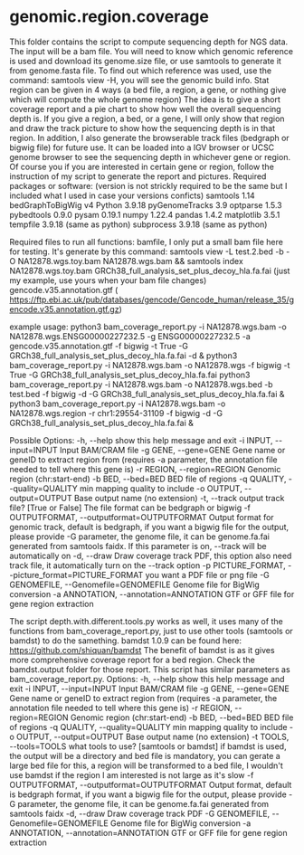 # genomic.region.coverage
This folder contains the script to compute sequencing depth for NGS data. The input will be a bam file. You will need to know which genomic reference is used and download its genome.size file, or use samtools to generate it from genome.fasta file. To find out which reference was used, use the command: samtools view -H, you will see the genomic build info. 
Stat region can be given in 4 ways (a bed file, a region, a gene, or nothing give which will compute the whole genome region)
The idea is to give a short coverage report and a pie chart to show how well the overall sequencing depth is. If you give a region, a bed, or a gene, I will only show that region and draw the track picture to show how the sequencing depth is in that region. 
In addition, I also generate the browserable track files (bedgraph or bigwig file) for future use. It can be loaded into a IGV browser or UCSC genome browser to see the sequencing depth in whichever gene or region. Of course you if you are interested in certain gene or region, follow the instruction of my script to generate the report and pictures. 
Required packages or software:
(version is not strickly required to be the same but I included what I used in case your versions conficts)
samtools 1.14
bedGraphToBigWig v4
Python 3.9.18
pyGenomeTracks 3.9
optparse 1.5.3
pybedtools 0.9.0
pysam 0.19.1
numpy 1.22.4
pandas 1.4.2
matplotlib 3.5.1
tempfile 3.9.18 (same as python)
subprocess 3.9.18 (same as python)

Required files to run all functions:
bamfile, I only put a small bam file here for testing. It's generate by this command: samtools view -L test.2.bed -b -O NA12878.wgs.toy.bam NA12878.wgs.bam && samtools index NA12878.wgs.toy.bam
GRCh38_full_analysis_set_plus_decoy_hla.fa.fai (just my example, use yours when your bam file changes)
gencode.v35.annotation.gtf ( https://ftp.ebi.ac.uk/pub/databases/gencode/Gencode_human/release_35/gencode.v35.annotation.gtf.gz)

example usage: 
python3 bam_coverage_report.py -i NA12878.wgs.bam -o NA12878.wgs.ENSG00000227232.5 -g ENSG00000227232.5 -a gencode.v35.annotation.gtf -f bigwig -t True -G GRCh38_full_analysis_set_plus_decoy_hla.fa.fai -d &
python3 bam_coverage_report.py -i NA12878.wgs.bam -o NA12878.wgs -f bigwig -t True -G GRCh38_full_analysis_set_plus_decoy_hla.fa.fai
python3 bam_coverage_report.py -i NA12878.wgs.bam -o NA12878.wgs.bed -b test.bed -f bigwig -d -G GRCh38_full_analysis_set_plus_decoy_hla.fa.fai &
python3 bam_coverage_report.py -i NA12878.wgs.bam -o NA12878.wgs.region -r chr1:29554-31109 -f bigwig -d -G GRCh38_full_analysis_set_plus_decoy_hla.fa.fai &

Possible Options:
  -h, --help            show this help message and exit
  -i INPUT, --input=INPUT
                        Input BAM/CRAM file
  -g GENE, --gene=GENE  Gene name or geneID to extract region from (requires
                        -a parameter, the annotation file needed to tell where
                        this gene is)
  -r REGION, --region=REGION
                        Genomic region (chr:start-end)
  -b BED, --bed=BED     BED file of regions
  -q QUALITY, --quality=QUALITY
                        min mapping quality to include
  -o OUTPUT, --output=OUTPUT
                        Base output name (no extension)
  -t, --track           output track file? [True or False] The file format can
                        be bedgraph or bigwig
  -f OUTPUTFORMAT, --outputformat=OUTPUTFORMAT
                        Output format for genomic track, default is bedgraph,
                        if you want a bigwig file for the output, please
                        provide -G parameter, the genome file, it can be
                        genome.fa.fai generated from samtools faidx. If this
                        parameter is on, --track will be automatically on
  -d, --draw            Draw coverage track PDF, this option also need track
                        file, it automatically turn on the --track option
  -p PICTURE_FORMAT, --picture_format=PICTURE_FORMAT
                        you want a PDF file or png file
  -G GENOMEFILE, --Genomefile=GENOMEFILE
                        Genome file for BigWig conversion
  -a ANNOTATION, --annotation=ANNOTATION
                        GTF or GFF file for gene region extraction

The script depth.with.different.tools.py works as well, it uses many of the functions from bam_coverage_report.py, just to use other tools (samtools or bamdst) to do the samething. 
bamdst 1.0.9 can be found here: https://github.com/shiquan/bamdst
The benefit of bamdst is as it gives more comprehensive coverage report for a bed region. Check the bamdst.output folder for those report.
This script has similar parameters as bam_coverage_report.py. 
Options:
  -h, --help            show this help message and exit
  -i INPUT, --input=INPUT
                        Input BAM/CRAM file
  -g GENE, --gene=GENE  Gene name or geneID to extract region from (requires
                        -a parameter, the annotation file needed to tell where
                        this gene is)
  -r REGION, --region=REGION
                        Genomic region (chr:start-end)
  -b BED, --bed=BED     BED file of regions
  -q QUALITY, --quality=QUALITY
                        min mapping quality to include
  -o OUTPUT, --output=OUTPUT
                        Base output name (no extension)
  -t TOOLS, --tools=TOOLS
                        what tools to use? [samtools or bamdst] if bamdst is
                        used, the output will be a directory and bed file is
                        mandatory, you can gerate a large bed file for this, a
                        region will be transformed to a bed file, I wouldn't
                        use bamdst if the region I am interested is not large
                        as it's slow
  -f OUTPUTFORMAT, --outputformat=OUTPUTFORMAT
                        Output format, default is bedgraph format, if you want
                        a bigwig file for the output, please provide -G
                        parameter, the genome file, it can be genome.fa.fai
                        generated from samtools faidx
  -d, --draw            Draw coverage track PDF
  -G GENOMEFILE, --Genomefile=GENOMEFILE
                        Genome file for BigWig conversion
  -a ANNOTATION, --annotation=ANNOTATION
                        GTF or GFF file for gene region extraction




